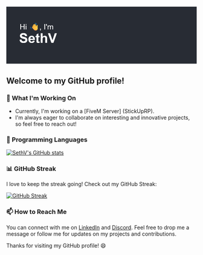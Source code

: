 [![Banner](https://github.com/SVRECCO/SVRECCO/raw/main/header.png)](https://github.com/SVRECCO/SVRECCO)
## Welcome to my GitHub profile!


### 🔭 What I'm Working On

- Currently, I'm working on a [FiveM Server] (StickUpRP).
- I'm always eager to collaborate on interesting and innovative projects, so feel free to reach out!

### 🌱 Programming Languages





[![SethV's GitHub stats](https://github-readme-stats.vercel.app/api?username=SVRECCO&show_icons=true&theme=onedark&show=stars,commits,issues,contribs)](https://github.com/SVRECCO/github-readme-stats)

### 📊 GitHub Streak

I love to keep the streak going! Check out my GitHub Streak:

[![GitHub Streak](http://github-readme-streak-stats.herokuapp.com?user=SVRECCO&theme=onedark)](https://git.io/streak-stats)

### 📫 How to Reach Me

You can connect with me on [LinkedIn](https://www.linkedin.com/in/therealsethv/) and [Discord](Discord.gg/SVRECCO). Feel free to drop me a message or follow me for updates on my projects and contributions.

Thanks for visiting my GitHub profile! 😄
